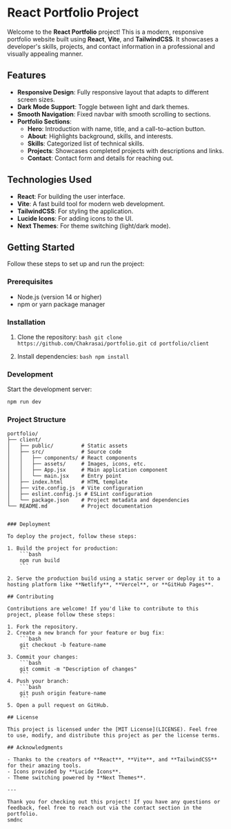 # React Portfolio Project

Welcome to the **React Portfolio** project! This is a modern, responsive portfolio website built using **React**, **Vite**, and **TailwindCSS**. It showcases a developer's skills, projects, and contact information in a professional and visually appealing manner.

## Features

- **Responsive Design**: Fully responsive layout that adapts to different screen sizes.
- **Dark Mode Support**: Toggle between light and dark themes.
- **Smooth Navigation**: Fixed navbar with smooth scrolling to sections.
- **Portfolio Sections**:
    - **Hero**: Introduction with name, title, and a call-to-action button.
    - **About**: Highlights background, skills, and interests.
    - **Skills**: Categorized list of technical skills.
    - **Projects**: Showcases completed projects with descriptions and links.
    - **Contact**: Contact form and details for reaching out.

## Technologies Used

- **React**: For building the user interface.
- **Vite**: A fast build tool for modern web development.
- **TailwindCSS**: For styling the application.
- **Lucide Icons**: For adding icons to the UI.
- **Next Themes**: For theme switching (light/dark mode).

## Getting Started

Follow these steps to set up and run the project:

### Prerequisites

- Node.js (version 14 or higher)
- npm or yarn package manager

### Installation

1. Clone the repository:
        ```bash
        git clone https://github.com/Chakrasai/portfolio.git
        cd portfolio/client
        ```

2. Install dependencies:
        ```bash
        npm install
        ```

### Development

Start the development server:
```bash
npm run dev
```

### Project Structure

```plaintext
portfolio/
├── client/
│   ├── public/         # Static assets
│   ├── src/            # Source code
│   │   ├── components/ # React components
│   │   ├── assets/     # Images, icons, etc.
│   │   ├── App.jsx     # Main application component
│   │   └── main.jsx    # Entry point
│   ├── index.html      # HTML template
│   ├── vite.config.js  # Vite configuration
│   ├── eslint.config.js # ESLint configuration
│   └── package.json    # Project metadata and dependencies
└── README.md           # Project documentation


### Deployment

To deploy the project, follow these steps:

1. Build the project for production:
    ```bash
    npm run build
    ```

2. Serve the production build using a static server or deploy it to a hosting platform like **Netlify**, **Vercel**, or **GitHub Pages**.

## Contributing

Contributions are welcome! If you'd like to contribute to this project, please follow these steps:

1. Fork the repository.
2. Create a new branch for your feature or bug fix:
    ```bash
    git checkout -b feature-name
    ```
3. Commit your changes:
    ```bash
    git commit -m "Description of changes"
    ```
4. Push your branch:
    ```bash
    git push origin feature-name
    ```
5. Open a pull request on GitHub.

## License

This project is licensed under the [MIT License](LICENSE). Feel free to use, modify, and distribute this project as per the license terms.

## Acknowledgments

- Thanks to the creators of **React**, **Vite**, and **TailwindCSS** for their amazing tools.
- Icons provided by **Lucide Icons**.
- Theme switching powered by **Next Themes**.

---

Thank you for checking out this project! If you have any questions or feedback, feel free to reach out via the contact section in the portfolio.
smdnc